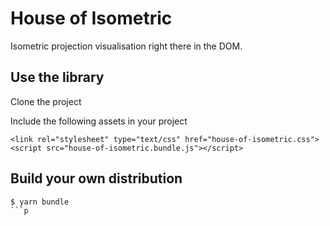 # House of Isometric
Isometric projection visualisation right there in the DOM.

## Use the library
Clone the project

Include the following assets in your project
```
<link rel="stylesheet" type="text/css" href="house-of-isometric.css">
<script src="house-of-isometric.bundle.js"></script>
```


## Build your own distribution
```
$ yarn bundle
```p